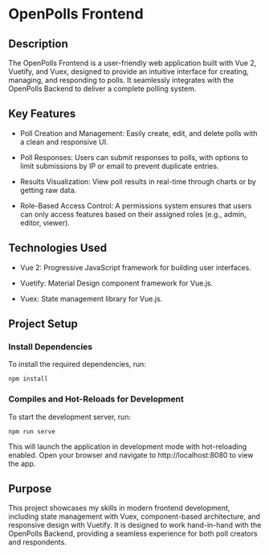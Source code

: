 # OpenPolls Frontend

## Description

The OpenPolls Frontend is a user-friendly web application built with Vue 2, Vuetify, and Vuex, designed to provide an intuitive interface for creating, managing, and responding to polls. It seamlessly integrates with the OpenPolls Backend to deliver a complete polling system.

## Key Features

- Poll Creation and Management: Easily create, edit, and delete polls with a clean and responsive UI.

- Poll Responses: Users can submit responses to polls, with options to limit submissions by IP or email to prevent duplicate entries.

- Results Visualization: View poll results in real-time through charts or by getting raw data.

- Role-Based Access Control: A permissions system ensures that users can only access features based on their assigned roles (e.g., admin, editor, viewer).

## Technologies Used

- Vue 2: Progressive JavaScript framework for building user interfaces.

- Vuetify: Material Design component framework for Vue.js.

- Vuex: State management library for Vue.js.

## Project Setup

### Install Dependencies

To install the required dependencies, run:

```
npm install
```

### Compiles and Hot-Reloads for Development

To start the development server, run:

```
npm run serve
```

This will launch the application in development mode with hot-reloading enabled. Open your browser and navigate to http://localhost:8080 to view the app.

## Purpose

This project showcases my skills in modern frontend development, including state management with Vuex, component-based architecture, and responsive design with Vuetify. It is designed to work hand-in-hand with the OpenPolls Backend, providing a seamless experience for both poll creators and respondents.
